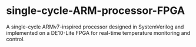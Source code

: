 # single-cycle-ARM-processor-FPGA
A single-cycle ARMv7-inspired processor designed in SystemVerilog and implemented on a DE10-Lite FPGA for real-time temperature monitoring and control.
